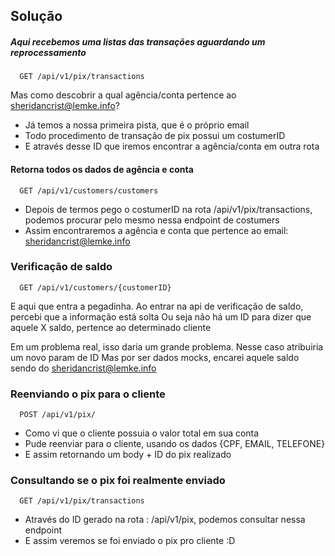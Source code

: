 ## Solução

##### Aqui recebemos uma listas das transações aguardando um reprocessamento

```http
  GET /api/v1/pix/transactions
```
Mas como descobrir a qual agência/conta pertence ao sheridancrist@lemke.info?

- Já temos a nossa primeira pista, que é o próprio email
- Todo procedimento de transação de pix possui um costumerID
- E através desse ID que iremos encontrar a agência/conta em outra rota


#### Retorna todos os dados de agência e conta

```http
  GET /api/v1/customers/customers
```

- Depois de termos pego o costumerID na rota /api/v1/pix/transactions, podemos procurar pelo mesmo nessa endpoint de costumers
- Assim encontraremos a agência e conta que pertence ao email: sheridancrist@lemke.info


### Verificação de saldo 

```http
  GET /api/v1/customers/{customerID}
```
 E aqui que entra a pegadinha. Ao entrar na api de verificação de saldo, percebi que a informação está solta
 Ou seja não há um ID para dizer que aquele X saldo, pertence ao determinado cliente

 Em um problema real, isso daria um grande problema. Nesse caso atribuiria um novo param de ID
 Mas por ser dados mocks, encarei aquele saldo sendo do sheridancrist@lemke.info


### Reenviando o pix para o cliente

```http
  POST /api/v1/pix/
```

- Como vi que o cliente possuia o valor total em sua conta
- Pude reenviar para o cliente, usando os dados {CPF, EMAIL, TELEFONE}
- E assim retornando um body + ID do pix realizado

### Consultando se o pix foi realmente enviado

```http
  GET /api/v1/pix/transactions
```

- Através do ID gerado na rota : /api/v1/pix, podemos consultar nessa endpoint
- E assim veremos se foi enviado o pix pro cliente :D